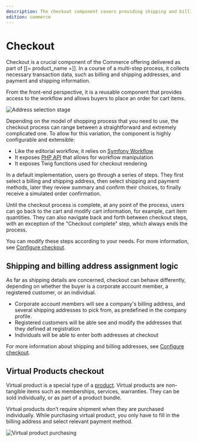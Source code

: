 ```yaml
---
description: The checkout component covers providing shipping and billing addresses, and selecting payment and shipping methods.
edition: commerce
---
```


# Checkout

Checkout is a crucial component of the Commerce offering delivered as part 
of [[= product_name =]].
In a course of a multi-step process, it collects necessary transaction data, such 
as billing and shipping addresses, and payment and shipping information.

From the front-end perspective, it is a reusable component that provides access 
to the workflow and allows buyers to place an order for cart items.

![Address selection stage](checkout.png "Checkout stages")

Depending on the model of shopping process that you need to use, the checkout 
process can range between a straightforward and extremely complicated one. 
To allow for this variation, the component is highly configurable and extensible:

- Like the editorial workflow, it relies on [Symfony Workflow](http://symfony.com/doc/5.4/components/workflow.html) 
- It exposes [PHP API](checkout_api.md) that allows for workflow manipulation
- It exposes Twig functions used for checkout rendering

In a default implementation, users go through a series of steps.
They first select a billing and shipping address, then select shipping and payment 
methods, later they review summary and confirm their choices, to finally receive 
a simulated order confirmation.

Until the checkout process is complete, at any point of the process, users can 
go back to the cart and modify cart information, for example, cart item quantities.
They can also navigate back and forth between checkout steps, with an exception 
of the "Checkout complete" step, which always ends the process.

You can modify these steps according to your needs.
For more information, see [Configure checkout](configure_checkout.md).

## Shipping and billing address assignment logic 

As far as shipping details are concerned, checkout can behave differently, depending 
on whether the buyer is a corporate account member, a registered customer, or 
an individual.

- Corporate account members will see a company's billing address, and several shipping addresses to pick from, as predefined in the company profile.
- Registered customers will be able see and modify the addresses that they defined at registration
- Individuals will be able to enter both addresses at checkout

For more information about shipping and billing addresses, see [Configure checkout](configure_checkout.md#shipping-and-billing-address-field-format-configuration).

## Virtual Products checkout

Virtual product is a special type of a [product](products.md). Virtual products are non-tangible items such as memberships, services, warranties. 
They can be sold individually, or as part of a product bundle.

Virtual products don’t require shipment when they are purchased individually.
While purchasing virtual product, you only have to fill in the billing address and select relevant payment method. 

![`Virtual product purchasing`](virtual_product_purchase.png "Virtual product purchasing")
